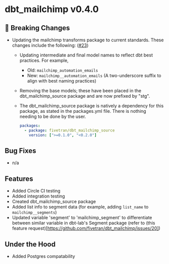 # dbt_mailchimp v0.4.0

## 🚨 Breaking Changes
- Updating the mailchimp transforms package to current standards. These changes include the following: ([#23](https://github.com/fivetran/dbt_mailchimp/pull/23))
  - Updating intermediate and final model names to reflect dbt best practices. For example, 
    - Old: `mailchimp_automation_emails` 
    - New: `mailchimp__automation_emails` (A two-underscore suffix to align with best naming practices)

  - Removing the base models; these have been placed in the dbt_mailchimp_source package and are now prefixed by "stg". 
   - The dbt_mailchimp_source package is natively a dependency for this package, as stated in the packages.yml file. There is nothing needing to be done by the user.
        ```yaml
        packages:
          - package: fivetran/dbt_mailchimp_source 
            version: [">=0.1.0", "<0.2.0"]
        ```

## Bug Fixes
- n/a

## Features
- Added Circle CI testing
- Added integration testing
- Created dbt_mailchimp_source package
- Added list info to segment data (for example, adding `list_name` to `mailchimp__segments`) 
- Updated variable 'segment' to 'mailchimp_segment' to differentiate between similar variable in dbt-lab's Segment package (refer to (this feature request)[https://github.com/fivetran/dbt_mailchimp/issues/20])

## Under the Hood
- Added Postgres compatability 
